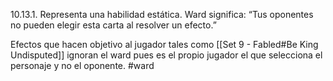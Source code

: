 10.13.1. Representa una habilidad estática. Ward significa: “Tus oponentes no pueden elegir esta carta al resolver un efecto.”  

Efectos que hacen objetivo al jugador tales como [[Set 9 - Fabled#Be King Undisputed]] ignoran el ward pues es el propio jugador el que selecciona el personaje y no el oponente.
#ward